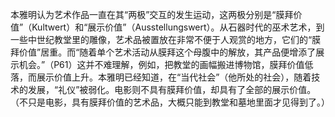 本雅明认为艺术作品一直在其“两极”交互的发生运动，这两极分别是“膜拜价值”（Kultwert）和“展示价值”（Ausstellungswert）。从石器时代的巫术艺术，到一些中世纪教堂里的雕像，艺术品被置放在非常不便于人观赏的地方，它们的“膜拜价值”居重。而“随着单个艺术活动从膜拜这个母腹中的解放，其产品便增添了展示机会。”（P61）这并不难理解，例如，把教堂的画幅搬进博物馆，膜拜价值低落，而展示价值上升。本雅明已经知道，在“当代社会”（他所处的社会），随着技术的发展，“礼仪”被弱化。电影则不具有膜拜价值，却具有了全部的展示价值。（不只是电影，具有膜拜价值的艺术品，大概只能到教堂和墓地里面才见得到了。）